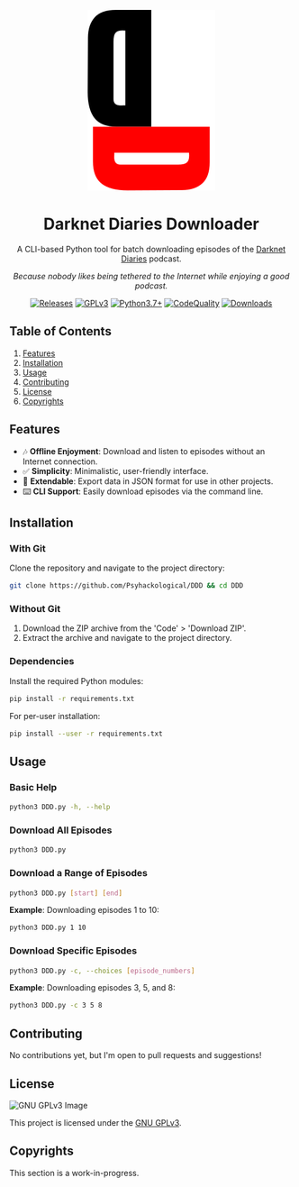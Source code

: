 <div align="center">

  ![Darknet Diaries Downloader](img/DDD_plain.svg)

# Darknet Diaries Downloader

  A CLI-based Python tool for batch downloading episodes of the [Darknet Diaries](https://darknetdiaries.com/) podcast.

  *Because nobody likes being tethered to the Internet while enjoying a good podcast.*

  [![Releases](https://img.shields.io/github/v/release/Psyhackological/DDD?color=000000&style=flat-square)](https://github.com/Psyhackological/DDD/releases)
  [![GPLv3](https://img.shields.io/badge/License-GPL%20v3-FFFFFF.svg)](https://choosealicense.com/licenses/gpl-3.0/)
  [![Python3.7+](https://img.shields.io/badge/python-3.7+-blue.svg?color=FF0000&style=flat-square)](https://www.python.org/downloads/release/python-379/)
  [![CodeQuality](https://img.shields.io/codefactor/grade/github/Psyhackological/DDD/main?color=FFFFFF)](https://www.codefactor.io/repository/github/psyhackological/ddd)
  [![Downloads](https://img.shields.io/github/downloads/psyhackological/ddd/total?color=000000&style=flat-square)](https://github.com/Psyhackological/DDD/releases)

</div>

## Table of Contents

1. [Features](#features)
2. [Installation](#installation)
3. [Usage](#usage)
4. [Contributing](#contributing)
5. [License](#license)
6. [Copyrights](#copyrights)

## Features

- 🎶 **Offline Enjoyment**: Download and listen to episodes without an Internet connection.
- ✅ **Simplicity**: Minimalistic, user-friendly interface.
- 📜 **Extendable**: Export data in JSON format for use in other projects.
- ⌨️ **CLI Support**: Easily download episodes via the command line.

## Installation

### With Git

Clone the repository and navigate to the project directory:

```bash
git clone https://github.com/Psyhackological/DDD && cd DDD
```

### Without Git

1. Download the ZIP archive from the 'Code' > 'Download ZIP'.
2. Extract the archive and navigate to the project directory.

### Dependencies

Install the required Python modules:

```bash
pip install -r requirements.txt
```

For per-user installation:

```bash
pip install --user -r requirements.txt
```

## Usage

### Basic Help

```bash
python3 DDD.py -h, --help
```

### Download All Episodes

```bash
python3 DDD.py
```

### Download a Range of Episodes

```bash
python3 DDD.py [start] [end]
```

**Example**: Downloading episodes 1 to 10:

```bash
python3 DDD.py 1 10
```

### Download Specific Episodes

```bash
python3 DDD.py -c, --choices [episode_numbers]
```

**Example**: Downloading episodes 3, 5, and 8:

```bash
python3 DDD.py -c 3 5 8
```

## Contributing

No contributions yet, but I'm open to pull requests and suggestions!

## License

![GNU GPLv3 Image](https://www.gnu.org/graphics/gplv3-with-text-136x68.png)

This project is licensed under the [GNU GPLv3](https://choosealicense.com/licenses/gpl-3.0/).

## Copyrights

This section is a work-in-progress.
